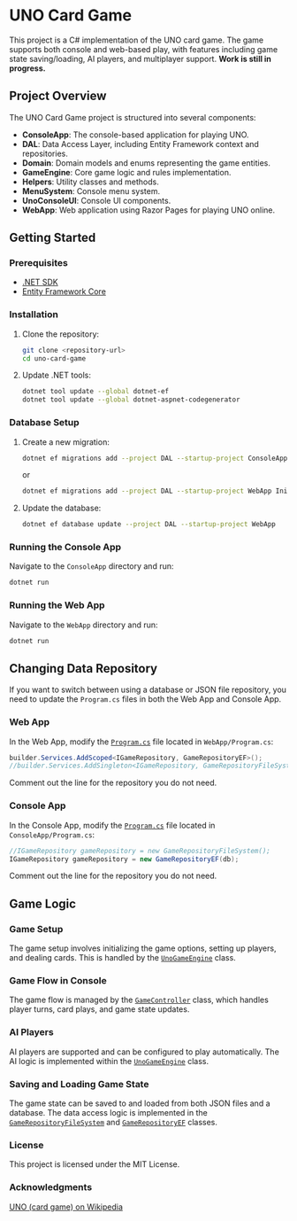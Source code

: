 # UNO Card Game

This project is a C# implementation of the UNO card game. The game supports both console and web-based play, with features including game state saving/loading, AI players, and multiplayer support. 
**Work is still in progress.**


## Project Overview

The UNO Card Game project is structured into several components:

- **ConsoleApp**: The console-based application for playing UNO.
- **DAL**: Data Access Layer, including Entity Framework context and repositories.
- **Domain**: Domain models and enums representing the game entities.
- **GameEngine**: Core game logic and rules implementation.
- **Helpers**: Utility classes and methods.
- **MenuSystem**: Console menu system.
- **UnoConsoleUI**: Console UI components.
- **WebApp**: Web application using Razor Pages for playing UNO online.

## Getting Started

### Prerequisites

- [.NET SDK](https://dotnet.microsoft.com/download)
- [Entity Framework Core](https://docs.microsoft.com/en-us/ef/core/)

### Installation

1. Clone the repository:
    ```bash
    git clone <repository-url>
    cd uno-card-game
    ```

2. Update .NET tools:
    ```bash
    dotnet tool update --global dotnet-ef
    dotnet tool update --global dotnet-aspnet-codegenerator
    ```

### Database Setup

1. Create a new migration:
    ```bash
    dotnet ef migrations add --project DAL --startup-project ConsoleApp InitialCreate
    ```
    or
    ```bash
    dotnet ef migrations add --project DAL --startup-project WebApp InitialCreate
    ```

2. Update the database:
    ```bash
    dotnet ef database update --project DAL --startup-project WebApp
    ```

### Running the Console App

Navigate to the `ConsoleApp` directory and run:
```bash
dotnet run
```

### Running the Web App

Navigate to the `WebApp` directory and run:
```bash
dotnet run
```

## Changing Data Repository

If you want to switch between using a database or JSON file repository, you need to update the `Program.cs` files in both the Web App and Console App.

### Web App

In the Web App, modify the [`Program.cs`](./WebApp/Program.cs) file located in `WebApp/Program.cs`:

```csharp
builder.Services.AddScoped<IGameRepository, GameRepositoryEF>();
//builder.Services.AddSingleton<IGameRepository, GameRepositoryFileSystem>();
```

Comment out the line for the repository you do not need.

### Console App

In the Console App, modify the [`Program.cs`](./ConsoleApp/Program.cs) file located in `ConsoleApp/Program.cs`:

```csharp
//IGameRepository gameRepository = new GameRepositoryFileSystem();
IGameRepository gameRepository = new GameRepositoryEF(db);
```

Comment out the line for the repository you do not need.

## Game Logic

### Game Setup
The game setup involves initializing the game options, setting up players, and dealing cards. This is handled by the [`UnoGameEngine`](./GameEngine/UnoGameEngine.cs) class.

### Game Flow in Console
The game flow is managed by the [`GameController`](./UnoConsoleUI/GameController.cs) class, which handles player turns, card plays, and game state updates.

### AI Players
AI players are supported and can be configured to play automatically. The AI logic is implemented within the [`UnoGameEngine`](./GameEngine/UnoGameEngine.cs) class.

### Saving and Loading Game State
The game state can be saved to and loaded from both JSON files and a database. The data access logic is implemented in the [`GameRepositoryFileSystem`](./DAL/GameRepositoryFileSystem.cs) and [`GameRepositoryEF`](./DAL/GameRepositoryEF.cs) classes.

### License
This project is licensed under the MIT License.

### Acknowledgments
[UNO (card game) on Wikipedia](https://en.wikipedia.org/wiki/Uno_(card_game))